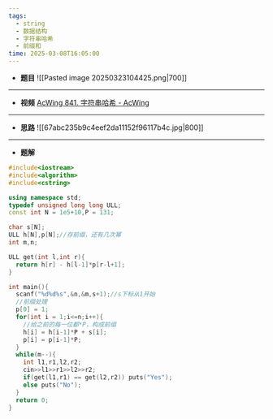 ```yaml
---
tags:
  - string
  - 数据结构
  - 字符串哈希
  - 前缀和
time: 2025-03-08T16:05:00
---
```

- **题目**
	![[Pasted image 20250323104425.png|700]]
---
- **视频**
	[AcWing 841. 字符串哈希 - AcWing](https://www.acwing.com/video/267/)
---
- **思路**
	![[67abc235b9c4eef2da11152f96117b4c.jpg|800]]
---
- **题解**
```cpp
#include<iostream>
#include<algorithm>
#include<cstring>

using namespace std;
typedef unsigned long long ULL;
const int N = 1e5+10,P = 131;	

char s[N];
ULL h[N],p[N];//存前缀，还有几次幂
int m,n;

ULL get(int l,int r){
  return h[r] - h[l-1]*p[r-l+1];
}

int main(){
  scanf("%d%d%s",&n,&m,s+1);//s下标从1开始
  //前缀处理
  p[0] = 1;
  for(int i = 1;i<=n;i++){
    //给之前的每一位都*P，构成前缀
    h[i] = h[i-1]*P + s[i];
    p[i] = p[i-1]*P;
  }
  while(m--){
    int l1,r1,l2,r2;
    cin>>l1>>r1>>l2>>r2;
    if(get(l1,r1) == get(l2,r2)) puts("Yes");
    else puts("No");
  }
  return 0;
}
```
